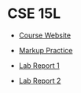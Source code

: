 # **CSE 15L**
* [Course Website](https://ucsd-cse15l-f22.github.io)
* [Markup Practice](https://github.com/shkimsito/cse15l-lab-reports/edit/main/main.md)


* [Lab Report 1](./lab-report-1-week-0.html)
* [Lab Report 2](./lab-report-2-week-3.md)
